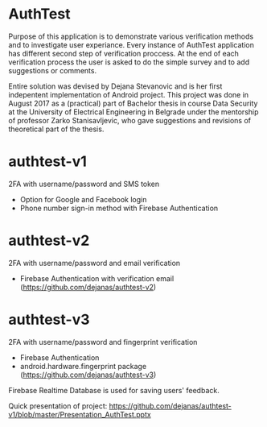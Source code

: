  # AuthTest
 
 
 Purpose of this application is to demonstrate various verification methods and to investigate user experiance.
 Every instance of AuthTest application has different second step of verification proccess.
 At the end of each verification process the user is asked to do the simple survey and to add suggestions or comments.
 
 Entire solution was devised by Dejana Stevanovic and is her first indepentent implementation of Android project.
 This project was done in August 2017 as a (practical) part of Bachelor thesis in course Data Security at the University of
 Electrical Engineering in Belgrade under the mentorship of professor Zarko Stanisavljevic, who gave suggestions and revisions
 of theoretical part of the thesis.

# authtest-v1
2FA with username/password and SMS token
  - Option for Google and Facebook login
  - Phone number sign-in method with Firebase Authentication
  
# authtest-v2
2FA with username/password and email verification
  - Firebase Authentication with verification email
  (https://github.com/dejanas/authtest-v2)

# authtest-v3
2FA with username/password and fingerprint verification
  - Firebase Authentication
  - android.hardware.fingerprint package
  (https://github.com/dejanas/authtest-v3)

Firebase Realtime Database is used for saving users' feedback.

Quick presentation of project: 
https://github.com/dejanas/authtest-v1/blob/master/Presentation_AuthTest.pptx
